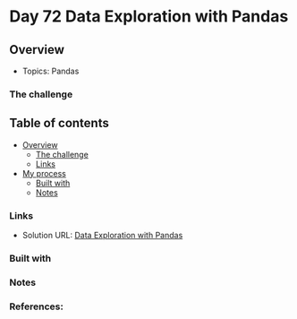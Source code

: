 # Day 72 Data Exploration with Pandas

## Overview

- Topics: Pandas

### The challenge


## Table of contents

- [Overview](#overview)
  - [The challenge](#the-challenge)
  - [Links](#links)
- [My process](#my-process)
  - [Built with](#built-with)
  - [Notes](#notes)

### Links

- Solution URL: [Data Exploration with Pandas](https://github.com/Mikerniker/100_Days_of_Python/tree/main/Day72)

### Built with

### Notes


### References: